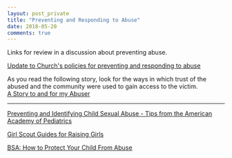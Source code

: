 ```yaml
---
layout: post_private
title: "Preventing and Responding to Abuse"
date: 2018-05-20
comments: true
---
```


Links for review in a discussion about preventing abuse.

<!--excerpt-->

[Update to Church's policies for preventing and responding to abuse](https://www.lds.org/church/news/church-provides-updated-guidelines-for-preventing-and-responding-to-abuse?lang=eng)


As you read the following story, look for the ways in which trust of the abused and the community were used to gain access to the victim.  
[A Story to and for my Abuser](http://www.feministmormonhousewives.org/2018/04/a-story-to-and-for-my-abuser/)

------------------------

[Preventing and Identifying Child Sexual Abuse - Tips from the American Academy of Pediatrics](https://www.aap.org/en-us/about-the-aap/aap-press-room/news-features-and-safety-tips/Pages/Parent-Tips-for-Preventing-and-Identifying-Child-Sexual-Abuse.aspx)

[Girl Scout Guides for Raising Girls](https://www.girlscouts.org/en/raising-girls.html)

[BSA: How to Protect Your Child From Abuse](https://www.google.com/url?sa=t&source=web&rct=j&url=https://filestore.scouting.org/filestore/ypt/pdf/46-015.pdf&ved=2ahUKEwi1mNTsiJPbAhUM24MKHeSZBJAQFjAAegQIBhAB&usg=AOvVaw2-fh2AruVdCDGkr1-upwXd)

